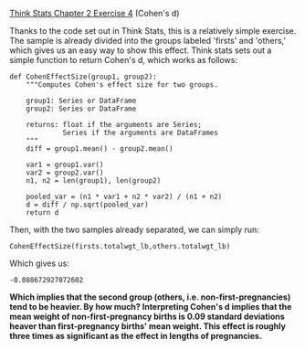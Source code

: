 [Think Stats Chapter 2 Exercise 4](http://greenteapress.com/thinkstats2/html/thinkstats2003.html#toc24) (Cohen's d)

Thanks to the code set out in Think Stats, this is a relatively simple exercise. The sample is already divided into the groups labeled 'firsts' and 'others,' which gives us an easy way to show this effect. 
Think stats sets out a simple function to return Cohen's d, which works as follows:
```
def CohenEffectSize(group1, group2):
    """Computes Cohen's effect size for two groups.
    
    group1: Series or DataFrame
    group2: Series or DataFrame
    
    returns: float if the arguments are Series;
             Series if the arguments are DataFrames
    """
    diff = group1.mean() - group2.mean()

    var1 = group1.var()
    var2 = group2.var()
    n1, n2 = len(group1), len(group2)

    pooled_var = (n1 * var1 + n2 * var2) / (n1 + n2)
    d = diff / np.sqrt(pooled_var)
    return d
```

Then, with the two samples already separated, we can simply run:
```
CohenEffectSize(firsts.totalwgt_lb,others.totalwgt_lb)
```
Which gives us:
```
-0.088672927072602
```
**Which implies that the second group (others, i.e. non-first-pregnancies) tend to be heavier. By how much? Interpreting Cohen's d implies that the mean weight of non-first-pregnancy births is 0.09 standard deviations heaver than first-pregnancy births' mean weight. This effect is roughly three times as significant as the effect in lengths of pregnancies.**


